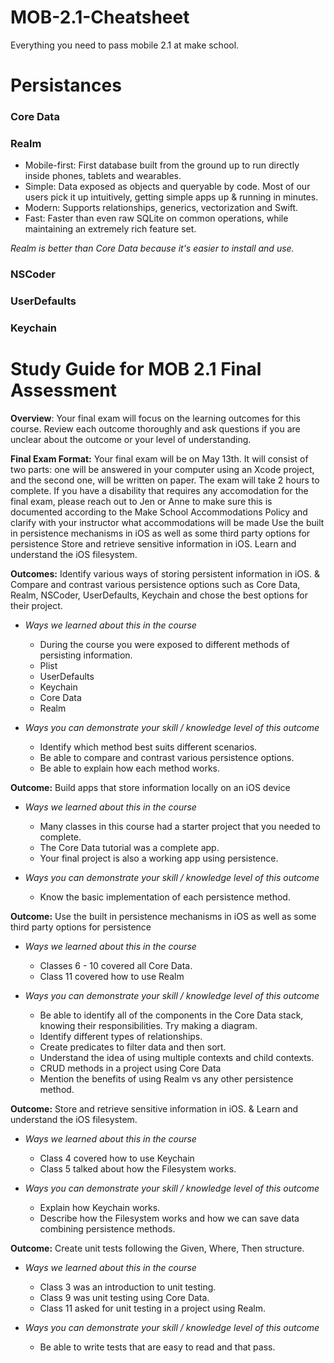 # MOB-2.1-Cheatsheet
Everything you need to pass mobile 2.1 at make school.

# Persistances
### Core Data
### Realm
* Mobile-first: First database built from the ground up to run directly inside phones, tablets and wearables.
* Simple: Data exposed as objects and queryable by code. Most of our users pick it up intuitively, getting simple apps up & running in minutes.
* Modern: Supports relationships, generics, vectorization and Swift.
* Fast: Faster than even raw SQLite on common operations, while maintaining an extremely rich feature set.

*Realm is better than Core Data because it's easier to install and use.*
### NSCoder

### UserDefaults

### Keychain
















# Study Guide for MOB 2.1 Final Assessment
**Overview**: Your final exam will focus on the learning outcomes for this course.  Review each outcome thoroughly and ask questions if you are unclear about the outcome or your level of understanding.

**Final Exam Format:** Your final exam will be on May 13th.  It will consist of two parts: one will be answered in your computer using an Xcode project, and the second one, will be written on paper. The exam will take 2 hours to complete.  If you have a disability that requires any accomodation for the final exam, please reach out to Jen or Anne to make sure this is documented according to the Make School Accommodations Policy and clarify with your instructor what accommodations will be made
Use the built in persistence mechanisms in iOS as well as some third party options for persistence
Store and retrieve sensitive information in iOS.
Learn and understand the iOS filesystem.

**Outcomes:** Identify various ways of storing persistent information in iOS. & Compare and contrast various persistence options such as Core Data, Realm, NSCoder, UserDefaults, Keychain and chose the best options for their project.

- *Ways we learned about this in the course*
  - During the course you were exposed to different methods of persisting information.
  - Plist
  - UserDefaults
  - Keychain
  - Core Data
  - Realm

- *Ways you can demonstrate your skill / knowledge level of this outcome*
  - Identify which method best suits different scenarios.
  - Be able to compare and contrast various persistence options.
  - Be able to explain how each method works.

**Outcome:** Build apps that store information locally on an iOS device

- *Ways we learned about this in the course*
  - Many classes in this course had a starter project that you needed to complete.
  - The Core Data tutorial was a complete app.
  - Your final project is also a working app using persistence.

- *Ways you can demonstrate your skill / knowledge level of this outcome*
  - Know the basic implementation of each persistence method.

**Outcome:** Use the built in persistence mechanisms in iOS as well as some third party options for persistence

- *Ways we learned about this in the course*
  - Classes 6 - 10 covered all Core Data.
  - Class 11 covered how to use Realm

- *Ways you can demonstrate your skill / knowledge level of this outcome*
  - Be able to identify all of the components in the Core Data stack, knowing their responsibilities. Try making a diagram.
  - Identify different types of relationships.
  - Create predicates to filter data and then sort.
  - Understand the idea of using multiple contexts and child contexts.
  - CRUD methods in a project using Core Data
  - Mention the benefits of using Realm vs any other persistence method.

**Outcome:** Store and retrieve sensitive information in iOS. & Learn and understand the iOS filesystem.

- *Ways we learned about this in the course*
  - Class 4 covered how to use Keychain
  - Class 5 talked about how the Filesystem works.

- *Ways you can demonstrate your skill / knowledge level of this outcome*
  - Explain how Keychain works.
  - Describe how the Filesystem works and how we can save data combining persistence methods.

**Outcome:** Create unit tests following the Given, Where, Then structure.

- *Ways we learned about this in the course*
  - Class 3 was an introduction to unit testing.
  - Class 9 was unit testing using Core Data.
  - Class 11 asked for unit testing in a project using Realm.

- *Ways you can demonstrate your skill / knowledge level of this outcome*
  - Be able to write tests that are easy to read and that pass.
